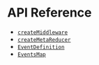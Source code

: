 # API Reference

* [`createMiddleware`](create-middleware.md)
* [`createMetaReducer`](create-meta-reducer.md)
* [`EventDefinition`](event-definition.md)
* [`EventsMap`](events-map.md)
